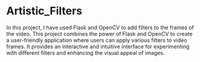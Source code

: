 # Artistic_Filters
In this project, I have used Flask and OpenCV to add filters to the frames of the video. This project combines the power of Flask and OpenCV to create a user-friendly application where users can apply various filters to video frames. It provides an interactive and intuitive interface for experimenting with different filters and enhancing the visual appeal of images.
